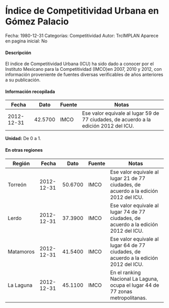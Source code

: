 Índice de Competitividad Urbana en Gómez Palacio
=====

Fecha: 1980-12-31
Categorías: Competitividad
Autor: TrcIMPLAN
Aparece en pagina inicial: No

#### Descripción

El índice de Competitividad Urbana (ICU) ha sido dado a conocer por el Instituto Mexicano para la Competitividad (IMCO)en 2007, 2010 y 2012, con información proveniente de fuentes diversas verificables de años anteriores a su publicación.

#### Información recopilada

<table class="table table-hover table-bordered matriz">
<thead>
<tr>
<th>Fecha</th>
<th>Dato</th>
<th>Fuente</th>
<th>Notas</th>
</tr>
</thead>
<tbody>
<tr>
<td>2012-12-31</td>
<td class="derecha">42.5700</td>
<td>IMCO</td>
<td>Ese valor equivale al lugar 59 de 77 ciudades, de acuerdo a la edición 2012 del ICU.</td>
</tr>
</tbody>
</table>

<b>Unidad:</b> De 0 a 1.




#### En otras regiones

<table class="table table-hover table-bordered matriz">
<thead>
<tr>
<th>Región</th>
<th>Fecha</th>
<th>Dato</th>
<th>Fuente</th>
<th>Notas</th>
</tr>
</thead>
<tbody>
<tr>
<td>Torreón</td>
<td>2012-12-31</td>
<td class="derecha">50.6700</td>
<td>IMCO</td>
<td>Ese valor equivale al lugar 21 de 77 ciudades, de acuerdo a la edición 2012 del ICU.</td>
</tr>
<tr>
<td>Lerdo</td>
<td>2012-12-31</td>
<td class="derecha">37.3900</td>
<td>IMCO</td>
<td>Ese valor equivale al lugar 74 de 77 ciudades, de acuerdo a la edición 2012 del ICU.</td>
</tr>
<tr>
<td>Matamoros</td>
<td>2012-12-31</td>
<td class="derecha">41.5400</td>
<td>IMCO</td>
<td>Ese valor equivale al lugar 64 de 77 ciudades, de acuerdo a la edición 2012 del ICU.</td>
</tr>
<tr>
<td>La Laguna</td>
<td>2012-12-31</td>
<td class="derecha">45.1100</td>
<td>IMCO</td>
<td>En el ranking Nacional La Laguna, ocupa el lugar 44 de 77 zonas metropolitanas.</td>
</tr>
</tbody>
</table>

